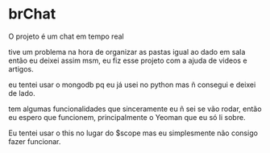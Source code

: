 # brChat

O projeto é um chat em tempo real

tive um problema na hora de organizar as pastas igual ao dado em sala então eu deixei assim msm, eu fiz esse projeto com a ajuda de videos e artigos.

eu tentei usar o mongodb pq eu já usei no python mas ñ consegui e deixei de lado.

tem algumas funcionalidades que sinceramente eu ñ sei se vão rodar, então eu espero que funcionem, principalmente o Yeoman que eu só li sobre.

Eu tentei usar o this no lugar do $scope mas eu simplesmente não consigo fazer funcionar.

